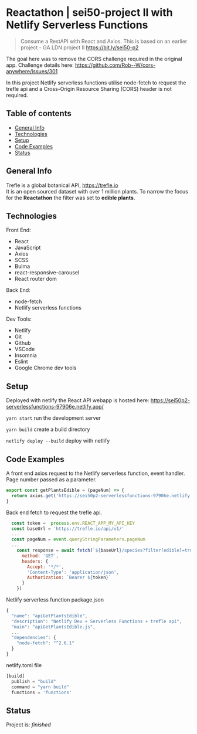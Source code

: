 # Reactathon | sei50-project II with Netlify Serverless Functions
> Consume a RestAPI with React and Axios.  This is based on an earlier project - GA LDN project II https://bit.ly/sei50-p2

The goal here was to remove the CORS challenge required in the original app.  Challenge details here: https://github.com/Rob--W/cors-anywhere/issues/301 

In this project Netlify serverless functions utilise node-fetch to request the trefle api and a Cross-Origin Resource Sharing (CORS)  header is not required.

## Table of contents
* [General Info](#general-info)
* [Technologies](#technologies)
* [Setup](#setup)
* [Code Examples](#code-examples)
* [Status](#status)

## General Info
Trefle is a global botanical API, https://trefle.io  
It is an open sourced dataset with over 1 million plants.  To narrow the focus for the **Reactathon**  the filter was set to **edible plants**.

## Technologies

Front End:
- React
- JavaScript
- Axios
- SCSS
- Bulma
- react-responsive-carousel
- React router dom

Back End:
- node-fetch
- Netlify serverless functions

Dev Tools:
- Netlify
- Git 
- Github
- VSCode
- Insomnia
- Eslint
- Google Chrome dev tools

## Setup

Deployed with netlify the React API webapp is hosted here:
https://sei50p2-serverlessfunctions-97906e.netlify.app/

`yarn start` run the development server

`yarn build` create a build directory

`netlify deploy --build` deploy with netlify

## Code Examples

A front end axios request to the Netlify serverless function, event handler.  Page number passed as a parameter.
```js
export const getPlantsEdible = (pageNum) => {
  return axios.get('https://sei50p2-serverlessfunctions-97906e.netlify.app/.netlify/functions/apiGetPlantsEdible', { params: { pageNum: pageNum } })
}
```

Back end fetch to request the trefle api.

```js
  const token =  process.env.REACT_APP_MY_API_KEY
  const baseUrl = 'https://trefle.io/api/v1/'
  ...
  const pageNum = event.queryStringParameters.pageNum
  ...
    const response = await fetch(`${baseUrl}/species?filter[edible]=true&page=${pageNum}`, { 
      method: 'GET', 
      headers: { 
        Accept: '*/*', 
        'Content-Type': 'application/json',
        Authorization: `Bearer ${token}`
      }
    })
```

Netlify serverless function package.json

```js
{
  "name": "apiGetPlantsEdible",
  "description": "Netlify Dev + Serverless Functions + trefle api",
  "main": "apiGetPlantsEdible.js",
  ...
  "dependencies": {
    "node-fetch": "^2.6.1"
  }
}
```

netlify.toml file
```js
[build]
  publish = "build"
  command = "yarn build"
  functions = 'functions'
```

## Status
Project is: _finished_
